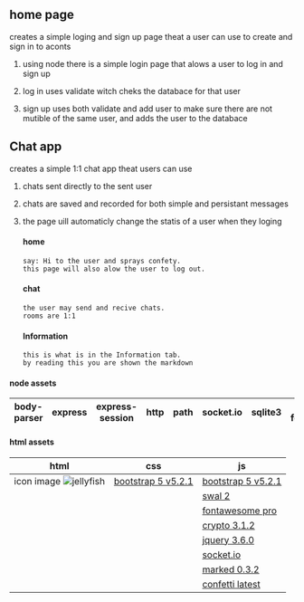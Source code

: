

home page
---------

creates a simple loging and sign up page theat a user can use to create and sign in to aconts

1.  using node there is a simple login page that alows a user to log in and sign up

1.  log in uses validate witch cheks the databace for that user
2.  sign up uses both validate and add user to make sure there are not mutible of the same user, and adds the user to the databace

Chat app
--------

creates a simple 1:1 chat app theat users can use

1.  chats sent directly to the sent user
2.  chats are saved and recorded for both simple and persistant messages
3.  the page uill automaticly change the statis of a user when they loging

    #### home
        say: Hi to the user and sprays confety. 
        this page will also alow the user to log out.

    #### chat
        the user may send and recive chats.
        rooms are 1:1

    #### Information
        this is what is in the Information tab.
        by reading this you are shown the markdown





#### node assets
|body-parser | express| express-session | http | path | socket.io | sqlite3| node-fetch@2|
|------------|--------|-----------------|------|------|-----------|--------|-------------|

#### html assets
| html 	| css 	| js 	|
|---	|---	|---	|
| icon image ![jellyfish](https://images.unsplash.com/photo-1666515878427-c0a045bf03c6?crop=entropy&cs=tinysrgb&fm=jpg&ixid=MnwzMjM4NDZ8MHwxfHJhbmRvbXx8fHx8fHx8fDE2Njg3NDQ4MjM&ixlib=rb-4.0.3&q=80) 	| [bootstrap 5 v5.2.1](https://cdn.jsdelivr.net/npm/bootstrap@5.2.1/dist/css/bootstrap.min.css) 	| [bootstrap 5 v5.2.1](https://cdn.jsdelivr.net/npm/bootstrap@5.2.1/dist/js/bootstrap.bundle.min.js) 	|
|  	|  	| [swal 2](https://cdn.jsdelivr.net/npm/sweetalert2@11) 	|
|  	|  	| [fontawesome pro](https://kit.fontawesome.com/fd76b8450f.js) 	|
|  	|  	| [crypto 3.1.2](https://cdnjs.cloudflare.com/ajax/libs/crypto-js/3.1.2/rollups/aes.js) 	|
|  	|  	| [jquery 3.6.0](https://cdnjs.cloudflare.com/ajax/libs/jquery/3.6.0/jquery.min.js) 	|
|  	|  	| [socket.io](/socket.io/socket.io.js) 	|
|   |   | [marked 0.3.2](https://cdnjs.cloudflare.com/ajax/libs/marked/0.3.2/marked.min.js) |
|   |   | [confetti latest](https://cdn.jsdelivr.net/npm/js-confetti@latest/dist/js-confetti.browser.js) |



